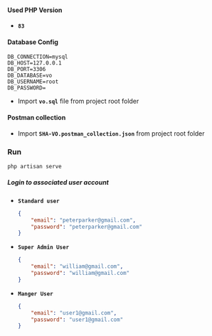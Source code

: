 #### Used PHP Version 

- **`83`**

  

#### Database Config

```
DB_CONNECTION=mysql
DB_HOST=127.0.0.1
DB_PORT=3306
DB_DATABASE=vo
DB_USERNAME=root
DB_PASSWORD=
```

- Import **`vo.sql`** file from project root folder



#### Postman collection 

-  Import **`SHA-VO.postman_collection.json`** from project root folder



### Run

```php
php artisan serve
```



##### Login to associated user account

- **`Standard user`**

  ```json
  {
      "email": "peterparker@gmail.com",
      "password": "peterparker@gmail.com"
  }
  ```

- **`Super Admin User`**

  ```json
  {
      "email": "william@gmail.com",
      "password": "william@gmail.com"
  }
  ```

- **`Manger User `**

  ```json
  {
      "email": "user1@gmail.com",
      "password": "user1@gmail.com"
  }
  ```

  

